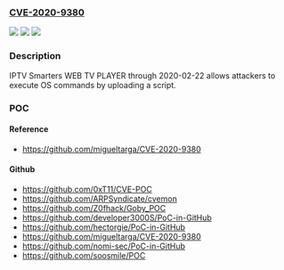 ### [CVE-2020-9380](https://cve.mitre.org/cgi-bin/cvename.cgi?name=CVE-2020-9380)
![](https://img.shields.io/static/v1?label=Product&message=n%2Fa&color=blue)
![](https://img.shields.io/static/v1?label=Version&message=n%2Fa&color=blue)
![](https://img.shields.io/static/v1?label=Vulnerability&message=n%2Fa&color=brighgreen)

### Description

IPTV Smarters WEB TV PLAYER through 2020-02-22 allows attackers to execute OS commands by uploading a script.

### POC

#### Reference
- https://github.com/migueltarga/CVE-2020-9380

#### Github
- https://github.com/0xT11/CVE-POC
- https://github.com/ARPSyndicate/cvemon
- https://github.com/Z0fhack/Goby_POC
- https://github.com/developer3000S/PoC-in-GitHub
- https://github.com/hectorgie/PoC-in-GitHub
- https://github.com/migueltarga/CVE-2020-9380
- https://github.com/nomi-sec/PoC-in-GitHub
- https://github.com/soosmile/POC

